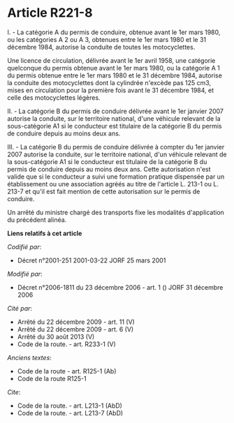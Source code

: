 # Article R221-8

I. - La catégorie A du permis de conduire, obtenue avant le 1er mars 1980, ou les catégories A 2 ou A 3, obtenues entre le
1er mars 1980 et le 31 décembre 1984, autorise la conduite de toutes les motocyclettes.

Une licence de circulation, délivrée avant le 1er avril 1958, une catégorie quelconque du permis obtenue avant le 1er mars
1980, ou la catégorie A 1 du permis obtenue entre le 1er mars 1980 et le 31 décembre 1984, autorise la conduite des
motocyclettes dont la cylindrée n'excède pas 125 cm3, mises en circulation pour la première fois avant le 31 décembre 1984,
et celle des motocyclettes légères.

II. - La catégorie B du permis de conduire délivrée avant le 1er janvier 2007 autorise la conduite, sur le territoire
national, d'une véhicule relevant de la sous-catégorie A1 si le conducteur est titulaire de la catégorie B du permis de
conduire depuis au moins deux ans.

III. - La catégorie B du permis de conduire délivrée à compter du 1er janvier 2007 autorise la conduite, sur le territoire
national, d'un véhicule relevant de la sous-catégorie A1 si le conducteur est titulaire de la catégorie B du permis de
conduire depuis au moins deux ans. Cette autorisation n'est valide que si le conducteur a suivi une formation pratique
dispensée par un établissement ou une association agréés au titre de l'article L. 213-1 ou L. 213-7 et qu'il est fait mention
de cette autorisation sur le permis de conduire.

Un arrêté du ministre chargé des transports fixe les modalités d'application du précédent alinéa.

**Liens relatifs à cet article**

_Codifié par_:

  - Décret n°2001-251 2001-03-22 JORF 25 mars 2001

_Modifié par_:

  - Décret n°2006-1811 du 23 décembre 2006 - art. 1 () JORF 31 décembre 2006

_Cité par_:

  - Arrêté du 22 décembre 2009 - art. 11 (V)
  - Arrêté du 22 décembre 2009 - art. 6 (V)
  - Arrêté du 30 août 2013 (V)
  - Code de la route. - art. R233-1 (V)

_Anciens textes_:

  - Code de la route - art. R125-1 (Ab)
  - Code de la route R125-1

_Cite_:

  - Code de la route. - art. L213-1 (AbD)
  - Code de la route. - art. L213-7 (AbD)
